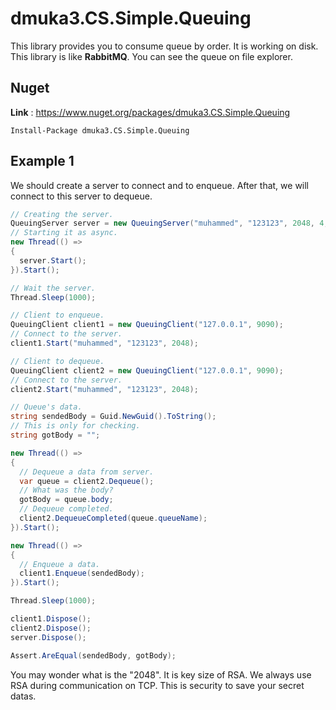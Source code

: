 # dmuka3.CS.Simple.Queuing

 This library provides you to consume queue by order. It is working on disk. This library is like **RabbitMQ**. You can see the queue on file explorer.
 
 ## Nuget
 **Link** : https://www.nuget.org/packages/dmuka3.CS.Simple.Queuing
 ```nuget
 Install-Package dmuka3.CS.Simple.Queuing
 ```
 
 ## Example 1

  We should create a server to connect and to enqueue. After that, we will connect to this server to dequeue.
  
  ```csharp
// Creating the server.
QueuingServer server = new QueuingServer("muhammed", "123123", 2048, 4, 9090, timeOutAuth: 1);
// Starting it as async.
new Thread(() =>
{
    server.Start();
}).Start();

// Wait the server.
Thread.Sleep(1000);

// Client to enqueue.
QueuingClient client1 = new QueuingClient("127.0.0.1", 9090);
// Connect to the server.
client1.Start("muhammed", "123123", 2048);

// Client to dequeue.
QueuingClient client2 = new QueuingClient("127.0.0.1", 9090);
// Connect to the server.
client2.Start("muhammed", "123123", 2048);

// Queue's data.
string sendedBody = Guid.NewGuid().ToString();
// This is only for checking.
string gotBody = "";

new Thread(() =>
{
    // Dequeue a data from server.
    var queue = client2.Dequeue();
    // What was the body?
    gotBody = queue.body;
    // Dequeue completed.
    client2.DequeueCompleted(queue.queueName);
}).Start();

new Thread(() =>
{
    // Enqueue a data.
    client1.Enqueue(sendedBody);
}).Start();

Thread.Sleep(1000);

client1.Dispose();
client2.Dispose();
server.Dispose();

Assert.AreEqual(sendedBody, gotBody);
  ```
  
  You may wonder what is the "2048". It is key size of RSA. We always use RSA during communication on TCP. This is security to save your secret datas.
  
